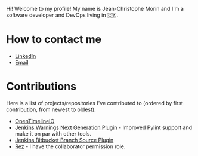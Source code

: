Hi! Welcome to my profile! My name is Jean-Christophe Morin and I'm a software developer and DevOps living in :canada:.

# How to contact me

* [LinkedIn](https://www.linkedin.com/in/jeanchristophemorin/)
* [Email](mailto:jean_christophe_morin@hotmail.com)

# Contributions

Here is a list of projects/repositories I've contributed to (ordered by first contribution, from newest to oldest).

* [OpenTimelineIO](https://github.com/PixarAnimationStudios/OpenTimelineIO)
* [Jenkins Warnings Next Generation Plugin](https://github.com/jenkinsci/warnings-ng-plugin) - Improved Pylint support and make it on par with other tools.
* [Jenkins Bitbucket Branch Source Plugin](https://github.com/jenkinsci/bitbucket-branch-source-plugin)
* [Rez](https://github.com/nerdvegas/rez) - I have the collaborator permission role.

